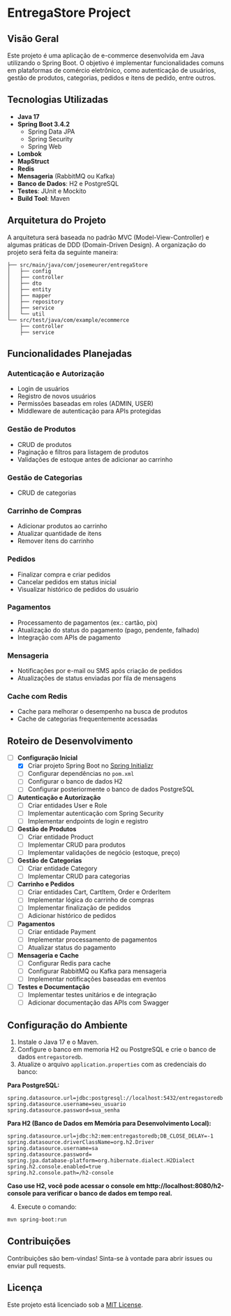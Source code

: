 # EntregaStore Project

## Visão Geral

Este projeto é uma aplicação de e-commerce desenvolvida em Java utilizando o Spring Boot. O objetivo é implementar funcionalidades comuns em plataformas de comércio eletrônico, como autenticação de usuários, gestão de produtos, categorias, pedidos e itens de pedido, entre outros.

## Tecnologias Utilizadas

- **Java 17**
- **Spring Boot 3.4.2**
  - Spring Data JPA
  - Spring Security
  - Spring Web
- **Lombok**
- **MapStruct**
- **Redis**
- **Mensageria** (RabbitMQ ou Kafka)
- **Banco de Dados**: H2 e PostgreSQL
- **Testes**: JUnit e Mockito
- **Build Tool**: Maven

## Arquitetura do Projeto

A arquitetura será baseada no padrão MVC (Model-View-Controller) e algumas práticas de DDD (Domain-Driven Design). A organização do projeto será feita da seguinte maneira:

```
├── src/main/java/com/josemeurer/entregaStore
│   ├── config        
│   ├── controller    
│   ├── dto           
│   ├── entity            
│   ├── mapper        
│   ├── repository    
│   ├── service       
│   └── util          
└── src/test/java/com/example/ecommerce
    ├── controller    
    ├── service       
```
## Funcionalidades Planejadas

### Autenticação e Autorização

- Login de usuários
- Registro de novos usuários
- Permissões baseadas em roles (ADMIN, USER)
- Middleware de autenticação para APIs protegidas

### Gestão de Produtos

- CRUD de produtos
- Paginação e filtros para listagem de produtos
- Validações de estoque antes de adicionar ao carrinho

### Gestão de Categorias

- CRUD de categorias

### Carrinho de Compras

- Adicionar produtos ao carrinho
- Atualizar quantidade de itens
- Remover itens do carrinho

### Pedidos

- Finalizar compra e criar pedidos
- Cancelar pedidos em status inicial
- Visualizar histórico de pedidos do usuário

### Pagamentos

- Processamento de pagamentos (ex.: cartão, pix)
- Atualização do status do pagamento (pago, pendente, falhado)
- Integração com APIs de pagamento

### Mensageria

- Notificações por e-mail ou SMS após criação de pedidos
- Atualizações de status enviadas por fila de mensagens

### Cache com Redis

- Cache para melhorar o desempenho na busca de produtos
- Cache de categorias frequentemente acessadas

## Roteiro de Desenvolvimento

- [ ] **Configuração Inicial**
  - [x] Criar projeto Spring Boot no [Spring Initializr](https://start.spring.io/)
  - [ ] Configurar dependências no `pom.xml`
  - [ ] Configurar o banco de dados H2
  - [ ] Configurar posteriormente o banco de dados PostgreSQL

- [ ] **Autenticação e Autorização**
  - [ ] Criar entidades User e Role
  - [ ] Implementar autenticação com Spring Security
  - [ ] Implementar endpoints de login e registro

- [ ] **Gestão de Produtos**
  - [ ] Criar entidade Product
  - [ ] Implementar CRUD para produtos
  - [ ] Implementar validações de negócio (estoque, preço)

- [ ] **Gestão de Categorias**
  - [ ] Criar entidade Category
  - [ ] Implementar CRUD para categorias

- [ ] **Carrinho e Pedidos**
  - [ ] Criar entidades Cart, CartItem, Order e OrderItem
  - [ ] Implementar lógica do carrinho de compras
  - [ ] Implementar finalização de pedidos
  - [ ] Adicionar histórico de pedidos

- [ ] **Pagamentos**
  - [ ] Criar entidade Payment
  - [ ] Implementar processamento de pagamentos
  - [ ] Atualizar status do pagamento

- [ ] **Mensageria e Cache**
  - [ ] Configurar Redis para cache
  - [ ] Configurar RabbitMQ ou Kafka para mensageria
  - [ ] Implementar notificações baseadas em eventos

- [ ] **Testes e Documentação**
  - [ ] Implementar testes unitários e de integração
  - [ ] Adicionar documentação das APIs com Swagger

## Configuração do Ambiente

1. Instale o Java 17 e o Maven.
2. Configure o banco em memoria H2 ou PostgreSQL e crie o banco de dados `entregastoredb`.
3. Atualize o arquivo `application.properties` com as credenciais do banco:

**Para PostgreSQL:**
```properties
spring.datasource.url=jdbc:postgresql://localhost:5432/entregastoredb
spring.datasource.username=seu_usuario
spring.datasource.password=sua_senha
```
**Para H2 (Banco de Dados em Memória para Desenvolvimento Local):**
```properties
spring.datasource.url=jdbc:h2:mem:entregastoredb;DB_CLOSE_DELAY=-1
spring.datasource.driverClassName=org.h2.Driver
spring.datasource.username=sa
spring.datasource.password=
spring.jpa.database-platform=org.hibernate.dialect.H2Dialect
spring.h2.console.enabled=true
spring.h2.console.path=/h2-console
```
**Caso use H2, você pode acessar o console em http://localhost:8080/h2-console para verificar o banco de dados em tempo real.**

4. Execute o comando:

```bash
mvn spring-boot:run
```

## Contribuições

Contribuições são bem-vindas! Sinta-se à vontade para abrir issues ou enviar pull requests.

## Licença

Este projeto está licenciado sob a [MIT License](LICENSE).



